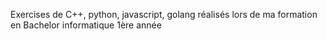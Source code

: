 Exercises de C++, python, javascript, golang réalisés lors de ma formation en Bachelor informatique 1ère année